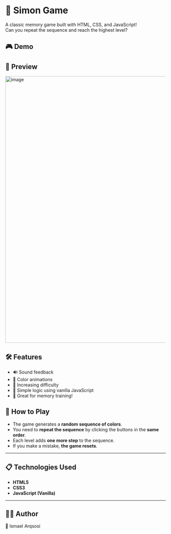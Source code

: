 # 🧠 Simon Game

A classic memory game built with HTML, CSS, and JavaScript!  
Can you repeat the sequence and reach the highest level?

## 🎮 Demo


## 📸 Preview

<img width="1620" height="835" alt="image" src="https://github.com/user-attachments/assets/d684485e-8397-47dc-b52d-74b39640c454" />

## 🛠️ Features

- 🔊 Sound feedback
- 🎨 Color animations
- 🎯 Increasing difficulty
- 💾 Simple logic using vanilla JavaScript
- 🧠 Great for memory training!

## 🎯 How to Play

- The game generates a **random sequence of colors**.
- You need to **repeat the sequence** by clicking the buttons in the **same order**.
- Each level adds **one more step** to the sequence.
- If you make a mistake, **the game resets**.

---

## 📋 Technologies Used

- **HTML5**
- **CSS3**
- **JavaScript (Vanilla)**

---

## 🧑‍💻 Author

👤 Ismael Arqsosi

